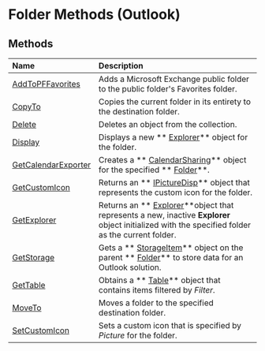 
# Folder Methods (Outlook)

## Methods



|**Name**|**Description**|
|:-----|:-----|
| [AddToPFFavorites](d3926957-bf6d-ad4d-9c24-bfc5037ba9fd.md)|Adds a Microsoft Exchange public folder to the public folder's Favorites folder.|
| [CopyTo](ddd010e2-54af-f291-b9a9-92cc55a83cca.md)|Copies the current folder in its entirety to the destination folder. |
| [Delete](3df0f063-3f41-e3b7-d1e3-7ea08970c56d.md)|Deletes an object from the collection.|
| [Display](cde389e0-5ec9-8261-5ec0-9a5ba4f8776d.md)|Displays a new  ** [Explorer](026591e5-049f-503a-4166-34e6dbc225fb.md)** object for the folder.|
| [GetCalendarExporter](7c67e208-65dd-8904-4b6f-8ec2df4e530d.md)|Creates a  ** [CalendarSharing](37a8a15e-51c2-b1a0-7db6-cf2a1f4e8405.md)** object for the specified ** [Folder](3cf6cda8-6d70-666e-2643-9d9c5b9cacfc.md)**.|
| [GetCustomIcon](49a3da64-2b2f-76db-0053-88e35141cca0.md)|Returns an  ** [IPictureDisp](http://msdn.microsoft.com/en-us/library/ms680762%28VS.85%29.aspx)** object that represents the custom icon for the folder.|
| [GetExplorer](f60bf373-802e-cb93-2152-bc6c8945edb1.md)|Returns an  ** [Explorer](026591e5-049f-503a-4166-34e6dbc225fb.md)**object that represents a new, inactive  **Explorer** object initialized with the specified folder as the current folder.|
| [GetStorage](cc5ee63b-7d11-6340-8392-8b35a689a28c.md)|Gets a  ** [StorageItem](41776bc3-b838-2755-fd6b-3b5012fb9ae5.md)** object on the parent ** [Folder](3cf6cda8-6d70-666e-2643-9d9c5b9cacfc.md)** to store data for an Outlook solution.|
| [GetTable](08d184cb-0c41-01b1-abc5-305476380f8b.md)|Obtains a  ** [Table](0affaafd-93fe-227a-acee-e09a86cadc20.md)** object that contains items filtered by _Filter_.|
| [MoveTo](5e8ece38-aaba-4971-643e-969956c2a196.md)|Moves a folder to the specified destination folder.|
| [SetCustomIcon](d368547b-e90c-85ec-7d5c-e48cbe8eb42e.md)|Sets a custom icon that is specified by  _Picture_ for the folder.|
